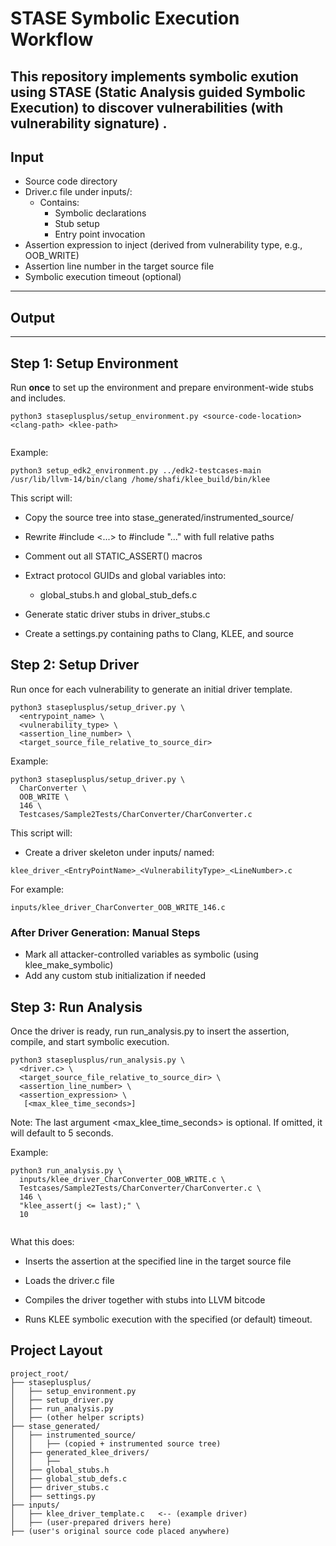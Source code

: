 # STASE Symbolic Execution Workflow

This repository implements symbolic exution using **STASE** (Static Analysis guided Symbolic Execution) to discover vulnerabilities (with vulnerability signature) .
---

## Input

- Source code directory
- Driver.c file under inputs/:
  - Contains:
    - Symbolic declarations
    - Stub setup
    - Entry point invocation
- Assertion expression to inject (derived from vulnerability type, e.g., OOB_WRITE)
- Assertion line number in the target source file
- Symbolic execution timeout (optional)
---

## Output


---

## Step 1: Setup Environment

Run **once** to set up the environment and prepare environment-wide stubs and includes.

```
python3 staseplusplus/setup_environment.py <source-code-location> <clang-path> <klee-path>


```
Example:
```
python3 setup_edk2_environment.py ../edk2-testcases-main /usr/lib/llvm-14/bin/clang /home/shafi/klee_build/bin/klee
```
This script will:

- Copy the source tree into stase_generated/instrumented_source/

- Rewrite #include <...> to #include "..." with full relative paths

- Comment out all STATIC_ASSERT() macros

- Extract protocol GUIDs and global variables into:
  - global_stubs.h and global_stub_defs.c

- Generate static driver stubs in driver_stubs.c

- Create a settings.py containing paths to Clang, KLEE, and source

## Step 2: Setup Driver
Run once for each vulnerability to generate an initial driver template.
```
python3 staseplusplus/setup_driver.py \
  <entrypoint_name> \
  <vulnerability_type> \
  <assertion_line_number> \
  <target_source_file_relative_to_source_dir>
```
Example:
```
python3 staseplusplus/setup_driver.py \
  CharConverter \
  OOB_WRITE \
  146 \
  Testcases/Sample2Tests/CharConverter/CharConverter.c
```
This script will:
- Create a driver skeleton under inputs/ named:
```
klee_driver_<EntryPointName>_<VulnerabilityType>_<LineNumber>.c

```
For example:
```
inputs/klee_driver_CharConverter_OOB_WRITE_146.c
```

### After Driver Generation: Manual Steps
- Mark all attacker-controlled variables as symbolic (using klee_make_symbolic)
- Add any custom stub initialization if needed

## Step 3: Run Analysis
Once the driver is ready, run run_analysis.py to insert the assertion, compile, and start symbolic execution.

```
python3 staseplusplus/run_analysis.py \
  <driver.c> \
  <target_source_file_relative_to_source_dir> \
  <assertion_line_number> \
  <assertion_expression> \
   [<max_klee_time_seconds>]

```
Note: The last argument <max_klee_time_seconds> is optional. If omitted, it will default to 5 seconds.

Example:
```
python3 run_analysis.py \
  inputs/klee_driver_CharConverter_OOB_WRITE.c \
  Testcases/Sample2Tests/CharConverter/CharConverter.c \
  146 \
  "klee_assert(j <= last);" \
  10


```
What this does:
- Inserts the assertion at the specified line in the target source file

- Loads the driver.c file

- Compiles the driver together with stubs into LLVM bitcode

- Runs KLEE symbolic execution with the specified (or default) timeout.

##  Project Layout
```
project_root/
├── staseplusplus/
│   ├── setup_environment.py
│   ├── setup_driver.py
│   ├── run_analysis.py
│   ├── (other helper scripts)
├── stase_generated/
│   ├── instrumented_source/
│   │   ├── (copied + instrumented source tree)
│   ├── generated_klee_drivers/
│   │   ├── 
│   ├── global_stubs.h
│   ├── global_stub_defs.c
│   ├── driver_stubs.c
│   ├── settings.py
├── inputs/
│   ├── klee_driver_template.c   <-- (example driver)
│   ├── (user-prepared drivers here)
├── (user's original source code placed anywhere)

```